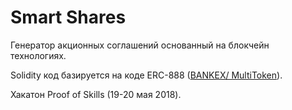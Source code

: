 # Smart Shares

Генератор акционных соглашений основанный на блокчейн технологиях.

Solidity код базируется на коде ERC-888 ([BANKEX/ MultiToken](https://github.com/BANKEX/multi-token/blob/master/contracts/custom/TestingToken.sol)).

Хакатон Proof of Skills (19-20 мая 2018).
